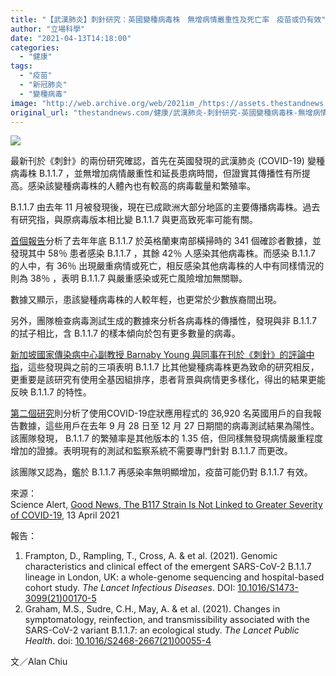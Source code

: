```yaml
---
title: "【武漢肺炎】刺針研究：英國變種病毒株　無增病情嚴重性及死亡率　疫苗或仍有效"
author: "立場科學"
date: "2021-04-13T14:18:00"
categories:
  - "健康"
tags:
  - "疫苗"
  - "新冠肺炎"
  - "變種病毒"
image: "http://web.archive.org/web/2021im_/https://assets.thestandnews.com/media/photos/template-22_2G3NS.png"
original_url: "thestandnews.com/健康/武漢肺炎-刺針研究-英國變種病毒株-無增病情嚴重性及死亡率-疫苗或仍有效"
---
```

![](http://web.archive.org/web/2021im_/https://assets.thestandnews.com/media/photos/template-22_2G3NS.png)

最新刊於《刺針》的兩份研究確認，首先在英國發現的武漢肺炎 (COVID-19) 變種病毒株 B.1.1.7 ，並無增加病情嚴重性和延長患病時間，但證實其傳播性有所提高。感染該變種病毒株的人體內也有較高的病毒載量和繁殖率。

B.1.1.7 由去年 11 月被發現後，現在已成歐洲大部分地區的主要傳播病毒株。過去有研究指，與原病毒版本相比變 B.1.1.7 與更高致死率可能有關。

[首個報告](http://web.archive.org/web/20211229101736/https://www.thelancet.com/journals/laninf/article/PIIS1473-3099(21)00201-2/fulltext)分析了去年年底 B.1.1.7 於英格蘭東南部橫掃時的 341 個確診者數據，並發現其中 58％ 患者感染 B.1.1.7 ，其餘 42％ 人感染其他病毒株。而感染 B.1.1.7 的人中，有 36％ 出現嚴重病情或死亡，相反感染其他病毒株的人中有同樣情況的則為 38％ ，表明 B.1.1.7 與嚴重感染或死亡風險增加無關聯。

數據又顯示，患該變種病毒株的人較年輕，也更常於少數族裔間出現。

另外，團隊檢查病毒測試生成的數據來分析各病毒株的傳播性，發現與非 B.1.1.7 的拭子相比，含 B.1.1.7 的樣本傾向於包有更多數量的病毒。

[新加坡國家傳染病中心副教授 Barnaby Young 與同事在刊於《刺針》的評論中指](http://web.archive.org/web/20211229101736/https://www.thelancet.com/journals/laninf/article/PIIS1473-3099(21)00201-2/fulltext#%20)，這些發現與之前的三項表明 B.1.1.7 比其他變種病毒株更為致命的研究相反，更重要是該研究有使用全基因組排序，患者背景與病情更多樣化，得出的結果更能反映 B.1.1.7 的特性。

[第二個研究](http://web.archive.org/web/20211229101736/https://www.thelancet.com/journals/lanpub/article/PIIS2468-2667(21)00055-4/fulltext)則分析了使用COVID-19症狀應用程式的 36,920 名英國用戶的自我報告數據，這些用戶在去年 9 月 28 日至 12 月 27 日期間的病毒測試結果為陽性。該團隊發現， B.1.1.7 的繁殖率是其他版本的 1.35 倍，但同樣無發現病情嚴重程度增加的證據。表明現有的測試和監察系統不需要專門針對 B.1.1.7 而更改。

該團隊又認為，鑑於 B.1.1.7 再感染率無明顯增加，疫苗可能仍對 B.1.1.7 有效。

來源：  
Science Alert, [Good News, The B117 Strain Is Not Linked to Greater Severity of COVID-19](http://web.archive.org/web/20211229101736/https://www.sciencealert.com/english-strain-of-coronavirus-is-not-linked-to-greater-severity), 13 April 2021

報告：

1.  Frampton, D., Rampling, T., Cross, A. & et al. (2021). Genomic characteristics and clinical effect of the emergent SARS-CoV-2 B.1.1.7 lineage in London, UK: a whole-genome sequencing and hospital-based cohort study. _The Lancet Infectious Diseases_. DOI: [10.1016/S1473-3099(21)00170-5](http://web.archive.org/web/20211229101736/https://www.thelancet.com/journals/laninf/article/PIIS1473-3099(21)00201-2/fulltext)
2.  Graham, M.S., Sudre, C.H., May, A. & et al. (2021). Changes in symptomatology, reinfection, and transmissibility associated with the SARS-CoV-2 variant B.1.1.7: an ecological study. _The Lancet Public Health_. doi: [10.1016/S2468-2667(21)00055-4](http://web.archive.org/web/20211229101736/https://www.thelancet.com/journals/lanpub/article/PIIS2468-2667(21)00055-4/fulltext)

文／Alan Chiu